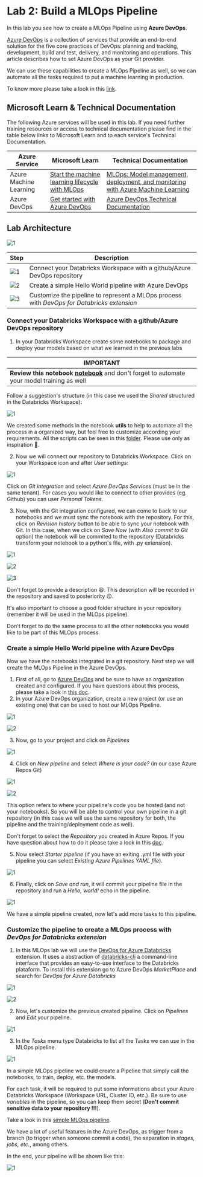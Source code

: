 # Lab 2: Build a MLOps Pipeline

In this lab you see how to create a MLOps Pipeline using **Azure DevOps**.

[Azure DevOps](https://docs.microsoft.com/en-us/azure/databricks/notebooks/azure-devops-services-version-control) is a collection of services that provide an end-to-end solution for the five core practices of DevOps: planning and tracking, development, build and test, delivery, and monitoring and operations. This article describes how to set Azure DevOps as your Git provider.

We can use these capabilities to create a MLOps Pipeline as well, so we can automate all the tasks required to put a machine learning in production.

To know more please take a look in this [link](https://docs.microsoft.com/en-us/azure/machine-learning/concept-model-management-and-deployment#:~:text=%20Azure%20Machine%20Learning%20provides%20the%20following%20MLOps,associated%20metadata%20required%20to%20use%20the...%20More%20/).

## Microsoft Learn & Technical Documentation

The following Azure services will be used in this lab. If you need further training resources or access to technical documentation please find in the table below links to Microsoft Learn and to each service's Technical Documentation.

Azure Service | Microsoft Learn | Technical Documentation|
--------------|-----------------|------------------------|
Azure Machine Learning| [Start the machine learning lifecycle with MLOps](https://docs.microsoft.com/en-us/learn/modules/start-ml-lifecycle-mlops/) | [MLOps: Model management, deployment, and monitoring with Azure Machine Learning](https://docs.microsoft.com/en-us/azure/machine-learning/concept-model-management-and-deployment)
Azure DevOps| [Get started with Azure DevOps](https://docs.microsoft.com/en-us/learn/modules/get-started-with-devops/) | [Azure DevOps Technical Documentation](https://docs.microsoft.com/en-us/azure/devops/?view=azure-devops)

## Lab Architecture

![1](/images/data-science-architecture-lab-2.png)

Step     | Description
-------- | -----
![1](/images/Black1.png) | Connect your Databricks Workspace with a github/Azure DevOps repository
![2](/images/Black2.png) | Create a simple Hello World pipeline with Azure DevOps
![3](/images/Black3.png) | Customize the pipeline to represent a MLOps process with *DevOps for Databricks extension*

### Connect your Databricks Workspace with a github/Azure DevOps repository

1. In your Databricks Workspace create some notebooks to package and deploy your models based on what we learned in the previous labs

**IMPORTANT**|
-------------|
**Review this notebook [notebook](/labs/lab-1/notebooks/deploy-model-churn-prediction.ipynb)** and don't forget to automate your model training as well|

Follow a suggestion's structure (in this case we used the *Shared* structured in the Databricks Workspace):

![1](/images/lab-2/1-shared-folder.png)

We created some methods in the notebook **utils** to help to automate all the process in a organized way, but feel free to customize according your requirements. All the scripts can be seen in this [folder](../../mlops/src/). Please use only as inspiration 🤗.

2. Now we will connect our repository to Databricks Workspace. Click on your Workspace icon and after *User settings*:

![1](/images/lab-2/2-connect-git.png)

Click on *Git integration* and select *Azure DevOps Services* (must be in the same tenant). For cases you would like to connect to other provides (eg. Github) you can user *Personal Tokens*.

3. Now, with the Git integration configured, we can come to back to our notebooks and we must sync the notebook with the repository. For this, click on *Revision history* button to be able to sync your notebook with Git. In this case, when we click on *Save Now* (with *Also commit to Git* option) the notebook will be commited to the repository (Databricks transform your notebook to a python's file, with .py extension).

![1](/images/lab-2/3-git-integration.png)

![2](/images/lab-2/4-revision-history.png)

![3](/images/lab-2/5-commit-to-git.png)

Don't forget to provide a description 😆. This description will be recorded in the repository and saved to posteriority 😜.

It's also important to choose a good folder structure in your repository (remember it will be used in the MLOps pipeline).

Don't forget to do the same process to all the other notebooks you would like to be part of this MLOps process.

### Create a simple Hello World pipeline with Azure DevOps

Now we have the notebooks integrated in a git repository. Next step we will create the MLOps Pipeline in the Azure DevOps.

1. First of all, go to [Azure DevOps](https://dev.azure.com/) and be sure to have an organization created and configured. If you have questions about this process, please take a look in [this doc](https://docs.microsoft.com/en-us/azure/devops/organizations/accounts/create-organization).
2. In your Azure DevOps organization, create a new project (or use an existing one) that can be used to host our MLOps Pipeline.

![1](/images/lab-2/6-create-new-azure-devops-project-b.png)

![2](/images/lab-2/6-create-new-azure-devops-project.png)

3. Now, go to your project and click on *Pipelines*

![1](/images/lab-2/9-click-on-pipelines.png)

4. Click on *New pipeline* and select *Where is your code?* (in our case Azure Repos Git)

![1](/images/lab-2/10-create-new-pipeline.png)

![2](/images/lab-2/11-where-is-your-code.png)

This option refers to where your pipeline's code you be hosted (and not your notebooks). So you will be able to control your own pipeline in a git repository (in this case we will use the same repository for both, the pipeline and the training/deployment code as well).

Don't forget to select the *Repository* you created in Azure Repos. If you have question about how to do it please take a look in this [doc](https://docs.microsoft.com/en-us/azure/devops/repos/get-started/what-is-repos?view=azure-devops).

5. Now select *Starter pipeline* (if you have an exiting .yml file with your pipeline you can select *Existing Azure Pipelines YAML file*).

![1](/images/lab-2/12-configure-your-pipeline.png)

6. Finally, click on *Save and run*, it will commit your pipeline file in the repository and run a *Hello, world!* echo in the pipeline.

![1](/images/lab-2/13-save-and-run.png)

We have a simple pipeline created, now let's add more tasks to this pipeline.

### Customize the pipeline to create a MLOps process with *DevOps for Databricks extension*

1. In this MLOps lab we will use the [DevOps for Azure Databricks](https://marketplace.visualstudio.com/items?itemName=riserrad.azdo-databricks&targetId=09d19ee8-b94a-4f99-a763-11cc0fe1a111&utm_source=vstsproduct&utm_medium=ExtHubManageList) extension. It uses a abstraction of [databricks-cli](https://docs.databricks.com/dev-tools/cli/index.html) a command-line interface that provides an easy-to-use interface to the Databricks plataform. To install this extension go to Azure DevOps *MarketPlace* and search for *DevOps for Azure Databricks*

![1](/images/lab-2/7-search-devops-for-databricks-market-place.png)

![2](/images/lab-2/8-install-devops-for-databricks.png)

2. Now, let's customize the previous created pipeline. Click on *Pipelines* and *Edit* your pipeline.

![1](/images/lab-2/14-edit-pipeline.png)

3. In the *Tasks* menu type Databricks to list all the Tasks we can use in the MLOps pipeline.

![1](/images/lab-2/15-tasks-databricks.png)

In a simple MLOps pipeline we could create a Pipeline that simply call the notebooks, to train, deploy, etc. the models. 

For each task, it will be required to put some informations about your Azure Databricks Workspace (Workspace URL, Cluster ID, etc.). Be sure to use *variables* in the pipeline, so you can keep them secret (**Don't commit sensitive data to your repository !!!**).

Take a look in this [simple MLOps pipeline](/mlops/mlops-pipeline.yml).

We have a lot of useful features in the Azure DevOps, as trigger from a branch (to trigger when someone commit a code), the separation in *stages, jobs, etc.*, among others.

In the end, your pipeline will be shown like this:

![1](/images/lab-2/16-final-pipeline.png)
